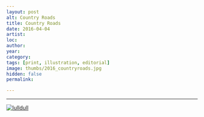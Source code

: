 ```yaml
---
layout: post
alt: Country Roads
title: Country Roads
date: 2016-04-04
artist: 
loc: 
author: 
year: 
category: 
tags: [print, illustration, editorial]
image: thumbs/2016_countryroads.jpg
hidden: false
permalink:

---
```






---


<div class="post_image">
	<a href="{{ site.baseurl }}/images/posts/2016_countryroads/001.jpg" target="_blank">
	<img src="{{ site.baseurl }}/images/posts/2016_countryroads/001.jpg" alt="lulldull"></a>
</div>

